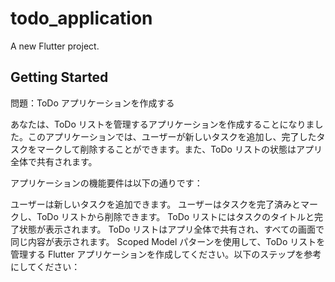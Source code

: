 # todo_application

A new Flutter project.

## Getting Started


問題：ToDo アプリケーションを作成する

あなたは、ToDo リストを管理するアプリケーションを作成することになりました。このアプリケーションでは、ユーザーが新しいタスクを追加し、完了したタスクをマークして削除することができます。また、ToDo リストの状態はアプリ全体で共有されます。

アプリケーションの機能要件は以下の通りです：

ユーザーは新しいタスクを追加できます。
ユーザーはタスクを完了済みとマークし、ToDo リストから削除できます。
ToDo リストにはタスクのタイトルと完了状態が表示されます。
ToDo リストはアプリ全体で共有され、すべての画面で同じ内容が表示されます。
Scoped Model パターンを使用して、ToDo リストを管理する Flutter アプリケーションを作成してください。以下のステップを参考にしてください：
